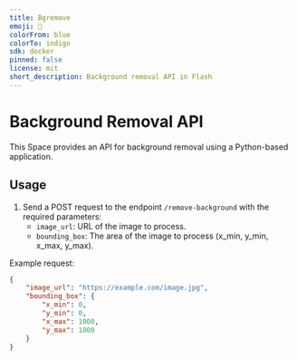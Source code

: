 ```yaml
---
title: Bgremove
emoji: 🐠
colorFrom: blue
colorTo: indigo
sdk: docker
pinned: false
license: mit
short_description: Background removal API in Flash
---
```

# Background Removal API

This Space provides an API for background removal using a Python-based application.

## Usage

1. Send a POST request to the endpoint `/remove-background` with the required parameters:
   - `image_url`: URL of the image to process.
   - `bounding_box`: The area of the image to process (x_min, y_min, x_max, y_max).

Example request:
```json
{
    "image_url": "https://example.com/image.jpg",
    "bounding_box": {
        "x_min": 0,
        "y_min": 0,
        "x_max": 1000,
        "y_max": 1000
    }
}

